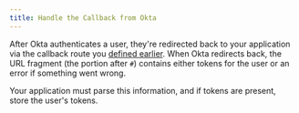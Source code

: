 ```yaml
---
title: Handle the Callback from Okta
---
```


After Okta authenticates a user, they're redirected back to your application via the callback route you [defined earlier](/guides/sign-into-spa/-/define-callback). When Okta redirects back, the URL fragment (the portion after `#`) contains either tokens for the user or an error if something went wrong.

Your application must parse this information, and if tokens are present, store the user's tokens.

<StackSelector snippet="handle-callback"/>

<NextSectionLink/>
